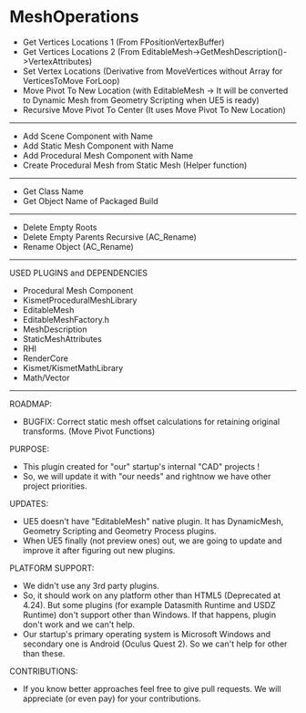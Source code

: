 # MeshOperations

- Get Vertices Locations 1 (From FPositionVertexBuffer)
- Get Vertices Locations 2 (From EditableMesh->GetMeshDescription()->VertexAttributes)
- Set Vertex Locations (Derivative from MoveVertices without Array for VerticesToMove ForLoop)
- Move Pivot To New Location (with EditableMesh -> It will be converted to Dynamic Mesh from Geometry Scripting when UE5 is ready)
- Recursive Move Pivot To Center (It uses Move Pivot To New Location)
--------------------------------------------------------------------------------------------
- Add Scene Component with Name
- Add Static Mesh Component with Name
- Add Procedural Mesh Component with Name
- Create Procedural Mesh from Static Mesh (Helper function)
--------------------------------------------------------------------------------------------
- Get Class Name
- Get Object Name of Packaged Build
--------------------------------------------------------------------------------------------
- Delete Empty Roots
- Delete Empty Parents Recursive (AC_Rename)
- Rename Object (AC_Rename)
--------------------------------------------------------------------------------------------
USED PLUGINS and DEPENDENCIES
- Procedural Mesh Component
- KismetProceduralMeshLibrary
- EditableMesh
- EditableMeshFactory.h
- MeshDescription
- StaticMeshAttributes
- RHI
- RenderCore
- Kismet/KismetMathLibrary
- Math/Vector
--------------------------------------------------------------------------------------------
ROADMAP:
- BUGFIX: Correct static mesh offset calculations for retaining original transforms. (Move Pivot Functions)

PURPOSE:
- This plugin created for "our" startup's internal "CAD" projects !
- So, we will update it with "our needs" and rightnow we have other project priorities.

UPDATES:
- UE5 doesn't have "EditableMesh" native plugin. It has DynamicMesh, Geometry Scripting and Geometry Process plugins.
- When UE5 finally (not preview ones) out, we are going to update and improve it after figuring out new plugins.

PLATFORM SUPPORT:
- We didn't use any 3rd party plugins.
- So, it should work on any platform other than HTML5 (Deprecated at 4.24). But some plugins (for example Datasmith Runtime and USDZ Runtime) don't support other than Windows. If that happens, plugin don't work and we can't help.
- Our startup's primary operating system is Microsoft Windows and secondary one is Android (Oculus Quest 2). So we can't help for other than these.  

CONTRIBUTIONS:
- If you know better approaches feel free to give pull requests. We will appreciate (or even pay) for your contributions.
